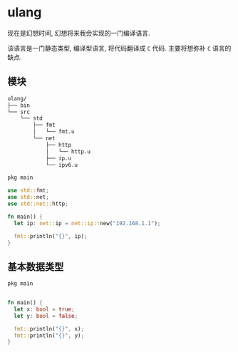 # ulang

现在是幻想时间, 幻想将来我会实现的一门编译语言.

该语言是一门静态类型, 编译型语言, 将代码翻译成 `C` 代码. 主要将想弥补 `C` 语言的缺点.

## 模块
```sh
ulang/
├── bin
└── src
    └── std
        ├── fmt
        │   └── fmt.u
        └── net
            ├── http
            │   └── http.u
            ├── ip.u
            └── ipv6.u
```

```rust
pkg main

use std::fmt;
use std::net;
use std::net::http;

fn main() {
  let ip: net::ip = net::ip::new("192.168.1.1");

  fmt::println("{}", ip);
}
```

## 基本数据类型

```rust
pkg main


fn main() {
  let x: bool = true;
  let y: bool = false;

  fmt::println("{}", x);
  fmt::println("{}", y);
}
```
